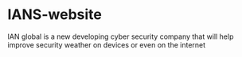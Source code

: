 # IANS-website
IAN global is a new developing cyber security company that will help improve security weather on devices or even on the internet 
